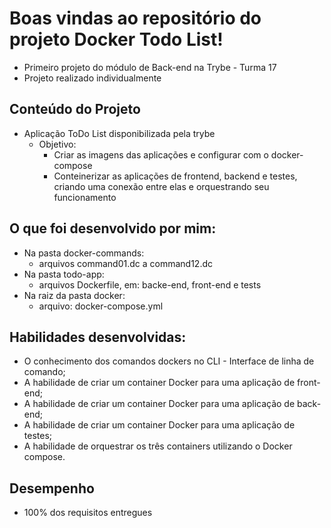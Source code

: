 # Boas vindas ao repositório do projeto Docker Todo List!

- Primeiro projeto do módulo de Back-end na Trybe - Turma 17
- Projeto realizado individualmente


## Conteúdo do Projeto

- Aplicação ToDo List disponibilizada pela trybe
  - Objetivo: 
    - Criar as imagens das aplicações e configurar com o docker-compose
    - Conteinerizar as aplicações de frontend, backend e testes, criando uma conexão entre elas e orquestrando seu funcionamento


## O que foi desenvolvido por mim:

  - Na pasta docker-commands:
    - arquivos command01.dc a command12.dc
  - Na pasta todo-app:
    - arquivos Dockerfile, em: backe-end, front-end e tests
  - Na raiz da pasta docker:
    - arquivo: docker-compose.yml


## Habilidades desenvolvidas:

- O conhecimento dos comandos dockers no CLI - Interface de linha de comando;
- A habilidade de criar um container Docker para uma aplicação de front-end;
- A habilidade de criar um container Docker para uma aplicação de back-end;
- A habilidade de criar um container Docker para uma aplicação de testes;
- A habilidade de orquestrar os três containers utilizando o Docker compose.


## Desempenho

- 100% dos requisitos entregues